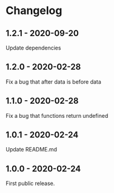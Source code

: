 # Changelog

## 1.2.1 - 2020-09-20

Update dependencies

## 1.2.0 - 2020-02-28

Fix a bug that after data is before data

## 1.1.0 - 2020-02-28

Fix a bug that functions return undefined

## 1.0.1 - 2020-02-24

Update README.md

## 1.0.0 - 2020-02-24

First public release.
